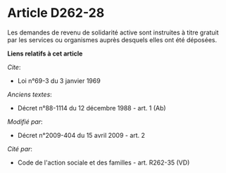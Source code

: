 # Article D262-28

Les demandes de revenu de solidarité active sont instruites à titre gratuit par les services ou organismes auprès desquels
elles ont été déposées.

**Liens relatifs à cet article**

_Cite_:

  - Loi n°69-3 du 3 janvier 1969

_Anciens textes_:

  - Décret n°88-1114 du 12 décembre 1988 - art. 1 (Ab)

_Modifié par_:

  - Décret n°2009-404 du 15 avril 2009 - art. 2

_Cité par_:

  - Code de l'action sociale et des familles - art. R262-35 (VD)
